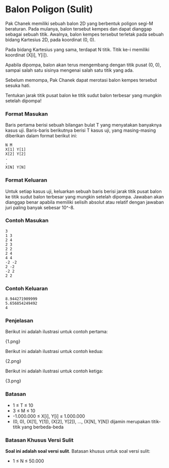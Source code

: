 # Balon Poligon (Sulit)

Pak Chanek memiliki sebuah balon 2D yang berbentuk poligon segi-M beraturan. Pada mulanya, balon tersebut kempes dan dapat dianggap sebagai sebuah titik. Awalnya, balon kempes tersebut terletak pada sebuah bidang Kartesius 2D, pada koordinat (0, 0).

Pada bidang Kartesius yang sama, terdapat N titik. Titik ke-i memiliki koordinat (X[i], Y[i]).

Apabila dipompa, balon akan terus mengembang dengan titik pusat (0, 0), sampai salah satu sisinya mengenai salah satu titik yang ada.

Sebelum memompa, Pak Chanek dapat merotasi balon kempes tersebut sesuka hati.

Tentukan jarak titik pusat balon ke titik sudut balon terbesar yang mungkin setelah dipompa!

### Format Masukan

Baris pertama berisi sebuah bilangan bulat T yang menyatakan banyaknya kasus uji. Baris-baris berikutnya berisi T kasus uji, yang masing-masing diberikan dalam format berikut ini:

```
N M
X[1] Y[1]
X[2] Y[2]
.
.
X[N] Y[N]
```

### Format Keluaran

Untuk setiap kasus uji, keluarkan sebuah baris berisi jarak titik pusat balon ke titik sudut balon terbesar yang mungkin setelah dipompa. Jawaban akan dianggap benar apabila memiliki selisih absolut atau relatif dengan jawaban juri paling banyak sebesar 10^-8.

### Contoh Masukan

```
3
1 3
2 4
2 3
2 2
2 4
4 4
-2 -2
2 -2
-2 2
2 2
```

### Contoh Keluaran

```
8.944271909999
5.656854249492
4
```

### Penjelasan

Berikut ini adalah ilustrasi untuk contoh pertama:

{1.png}

Berikut ini adalah ilustrasi untuk contoh kedua:

{2.png}

Berikut ini adalah ilustrasi untuk contoh ketiga:

{3.png}

### Batasan

- 1 ≤ T ≤ 10
- 3 ≤ M ≤ 10
- -1.000.000 ≤ X[i], Y[i] ≤ 1.000.000
- (0, 0), (X[1], Y[1]), (X[2], Y[2]), ..., (X[N], Y[N]) dijamin merupakan titik-titik yang berbeda-beda

### Batasan Khusus Versi Sulit

**Soal ini adalah soal versi sulit**. Batasan khusus untuk soal versi sulit:

- 1 ≤ N ≤ 50.000
